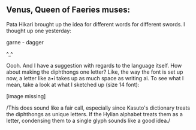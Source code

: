## Venus, Queen of Faeries muses:

Pata Hikari brought up the idea for different words for different swords. I thought up one yesterday:

garne - dagger

\^\_\^

Oooh. And I have a suggestion with regards to the language itself. How about making the diphthongs one letter? Like, the way the font is set up now, a letter like a•i takes up as much space as writing ai. To see what I mean, take a look at what I sketched up (size 14 font):

[image missing]

/This does sound like a fair call, especially since Kasuto's dictionary treats the diphthongs as unique letters. If the Hylian alphabet treats them as a letter, condensing them to a single glyph sounds like a good idea./